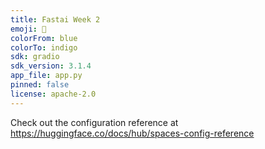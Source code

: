 ```yaml
---
title: Fastai Week 2
emoji: 🐠
colorFrom: blue
colorTo: indigo
sdk: gradio
sdk_version: 3.1.4
app_file: app.py
pinned: false
license: apache-2.0
---
```


Check out the configuration reference at https://huggingface.co/docs/hub/spaces-config-reference

